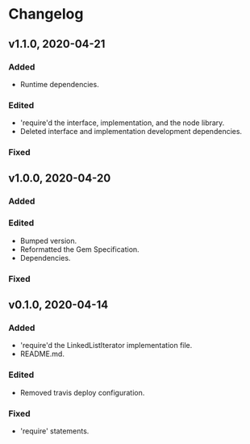 # Changelog

## v1.1.0, 2020-04-21

### Added

- Runtime dependencies.

### Edited

- 'require'd the interface, implementation, and the node library.
- Deleted interface and implementation development dependencies.

### Fixed

## v1.0.0, 2020-04-20

### Added

### Edited

- Bumped version.
- Reformatted the Gem Specification.
- Dependencies.

### Fixed

## v0.1.0, 2020-04-14

### Added

- 'require'd the LinkedListIterator implementation file.
- README.md.

### Edited

- Removed travis deploy configuration.

### Fixed

- 'require' statements.
